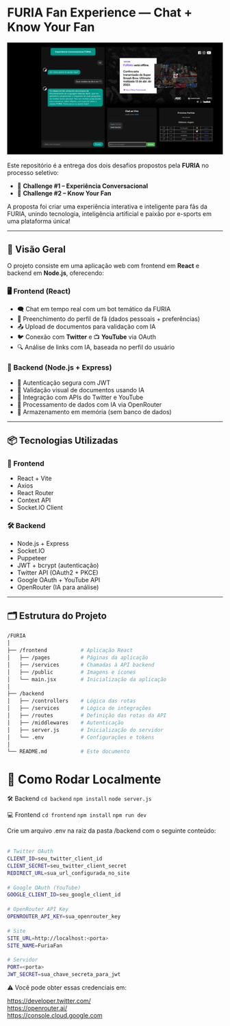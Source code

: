# FURIA Fan Experience  —  Chat + Know Your Fan

![Chat com o Bot da FURIA](./front/public/print1.png)

Este repositório é a entrega dos dois desafios propostos pela **FURIA** no processo seletivo:

- 🎯 **Challenge #1 – Experiência Conversacional**
- 🧠 **Challenge #2 – Know Your Fan**

A proposta foi criar uma experiência interativa e inteligente para fãs da FURIA, unindo tecnologia, inteligência artificial e paixão por e-sports em uma plataforma única!

---

## 🚀 Visão Geral

O projeto consiste em uma aplicação web com frontend em **React** e backend em **Node.js**, oferecendo:

### 🖥️ Frontend (React)

- 🗨️ Chat em tempo real com um bot temático da FURIA  
- 📝 Preenchimento do perfil de fã (dados pessoais + preferências)  
- 📤 Upload de documentos para validação com IA  
- 🐦 Conexão com **Twitter** e 📺 **YouTube** via OAuth  
- 🔍 Análise de links com IA, baseada no perfil do usuário  

### 🧠 Backend (Node.js + Express)

- 🔐 Autenticação segura com JWT  
- 📸 Validação visual de documentos usando IA
- 🔗 Integração com APIs do Twitter e YouTube  
- 🧠 Processamento de dados com IA via OpenRouter  
- 🧾 Armazenamento em memória (sem banco de dados)

---

## 📦 Tecnologias Utilizadas

### 🧩 Frontend

- React + Vite  
- Axios  
- React Router  
- Context API  
- Socket.IO Client  

### 🛠️ Backend

- Node.js + Express  
- Socket.IO  
- Puppeteer
- JWT + bcrypt (autenticação)  
- Twitter API (OAuth2 + PKCE)
- Google OAuth + YouTube API  
- OpenRouter (IA para análise)

---

## 🗂️ Estrutura do Projeto

```bash
/FURIA
│
├── /frontend           # Aplicação React
│   ├── /pages          # Páginas da aplicação
│   ├── /services       # Chamadas à API backend
│   ├── /public         # Imagens e ícones
│   └── main.jsx        # Inicialização da aplicação
│
├── /backend
│   ├── /controllers    # Lógica das rotas
│   ├── /services       # Lógica de integrações
│   ├── /routes         # Definição das rotas da API
│   ├── /middlewares    # Autenticação
│   ├── server.js       # Inicialização do servidor
│   └── .env            # Configurações e tokens
│
└── README.md           # Este documento
```  

# 🔧 Como Rodar Localmente

🛠 Backend
`cd backend`
`npm install`
`node server.js`


💻 Frontend
`cd frontend`
`npm install`
`npm run dev`  

Crie um arquivo .env na raiz da pasta /backend com o seguinte conteúdo:

```bash

# Twitter OAuth
CLIENT_ID=seu_twitter_client_id
CLIENT_SECRET=seu_twitter_client_secret
REDIRECT_URL=sua_url_configurada_no_site

# Google OAuth (YouTube)
GOOGLE_CLIENT_ID=seu_google_client_id

# OpenRouter API Key
OPENROUTER_API_KEY=sua_openrouter_key

# Site
SITE_URL=http://localhost:<porta>
SITE_NAME=FuriaFan

# Servidor
PORT=<porta>
JWT_SECRET=sua_chave_secreta_para_jwt
```

⚠️ Você pode obter essas credenciais em:

https://developer.twitter.com/  
https://openrouter.ai/  
https://console.cloud.google.com
